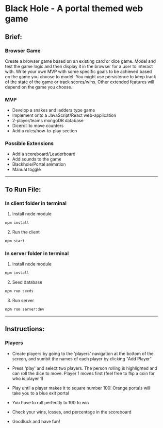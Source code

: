 # Black Hole - A portal themed web game

## Brief:

### Browser Game
Create a browser game based on an existing card or dice game. Model and test the game logic and then display it in the browser for a user to interact with.
Write your own MVP with some specific goals to be achieved based on the game you choose to model.
You might use persistence to keep track of the state of the game or track scores/wins. Other extended features will depend on the game you choose.


### MVP
* Develop a snakes and ladders type game
* Implement onto a JavaScript/React web-application
* 2-player/teams mongoDB database
* Diceroll to move counters
* Add a rules/how-to-play section

### Possible Extensions
* Add a scoreboard/Leaderboard
* Add sounds to the game
* Blackhole/Portal animation
* Manual toggle

***
## To Run File:
### In client folder in terminal
1. Install node module 
```sh
npm install
```
2. Run the client
```sh
npm start
```

### In server folder in terminal

1. Install node module
```sh
npm install
```
2. Seed database
```sh
npm run seeds
```
3. Run server
```sh
npm run server:dev
```

***
## Instructions:
### Players
* Create players by going to the 'players' navigation at the bottom of the screen, and sumbit the names of each player by clicking "Add Player"

* Press 'play' and select two players. The person rolling is highlighted and can roll the dice to move. Player 1 moves first (feel free to flip a coin for who is player 1)

* Play until a player makes it to square number 100! Orange portals will take you to a blue exit portal

* You have to roll perfectly to 100 to win

* Check your wins, losses, and percentage in the scoreboard

* Goodluck and have fun!


